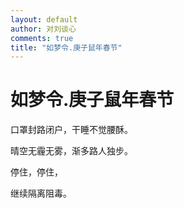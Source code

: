 ```yaml
---
layout: default
author: 对刘谈心
comments: true
title: "如梦令.庚子鼠年春节"
---
```


# 如梦令.庚子鼠年春节

口罩封路闭户，干睡不觉腰酥。

晴空无霾无雾，渐多路人独步。

停住，停住，

继续隔离阻毒。

